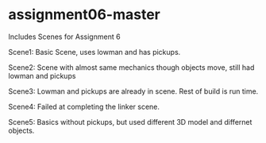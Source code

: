 # assignment06-master
 Includes Scenes for Assignment 6
 
 Scene1: 
 Basic Scene, uses lowman and has pickups. 
 
 Scene2:
 Scene with almost same mechanics though objects move, still had lowman and pickups 
 
 Scene3:
 Lowman and pickups are already in scene. Rest of build is run time. 
 
 Scene4:
 Failed at completing the linker scene. 
 
 Scene5:
 Basics without pickups, but used different 3D model and differnet objects. 
